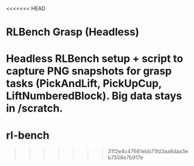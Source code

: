 <<<<<<< HEAD
# RLBench Grasp (Headless)
Headless RLBench setup + script to capture PNG snapshots for grasp tasks
(PickAndLift, PickUpCup, LiftNumberedBlock). Big data stays in /scratch.
=======
# rl-bench
>>>>>>> 31f2e4c47661ebb71fd3aa8daa3eb7508e7b917e
